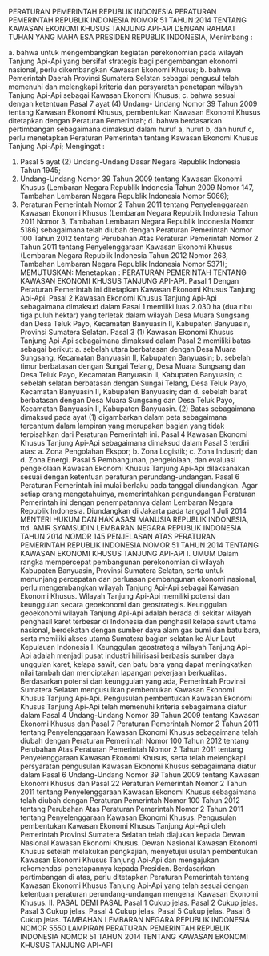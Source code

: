  PERATURAN PEMERINTAH REPUBLIK INDONESIA PERATURAN PEMERINTAH REPUBLIK INDONESIA NOMOR 51 TAHUN 2014 TENTANG KAWASAN EKONOMI KHUSUS TANJUNG API-API
DENGAN RAHMAT TUHAN YANG MAHA ESA PRESIDEN REPUBLIK INDONESIA,
Menimbang :

a. bahwa untuk mengembangkan kegiatan perekonomian pada wilayah Tanjung Api-Api yang bersifat strategis bagi pengembangan ekonomi nasional, perlu dikembangkan Kawasan Ekonomi Khusus;
b. bahwa Pemerintah Daerah Provinsi Sumatera Selatan sebagai pengusul telah memenuhi dan melengkapi kriteria dan persyaratan penetapan wilayah Tanjung Api-Api sebagai Kawasan Ekonomi Khusus;
c. bahwa sesuai dengan ketentuan Pasal 7 ayat (4) Undang- Undang Nomor 39 Tahun 2009 tentang Kawasan Ekonomi Khusus, pembentukan Kawasan Ekonomi Khusus ditetapkan dengan Peraturan Pemerintah;
d. bahwa berdasarkan pertimbangan sebagaimana dimaksud dalam huruf a, huruf b, dan huruf c, perlu menetapkan Peraturan Pemerintah tentang Kawasan Ekonomi Khusus Tanjung Api-Api;
Mengingat :

1. Pasal 5 ayat (2) Undang-Undang Dasar Negara Republik Indonesia Tahun 1945;
2. Undang-Undang Nomor 39 Tahun 2009 tentang Kawasan Ekonomi Khusus (Lembaran Negara Republik Indonesia Tahun 2009 Nomor 147, Tambahan Lembaran Negara Republik Indonesia Nomor 5066);
3. Peraturan Pemerintah Nomor 2 Tahun 2011 tentang Penyelenggaraan Kawasan Ekonomi Khusus (Lembaran Negara Republik Indonesia Tahun 2011 Nomor 3, Tambahan Lembaran Negara Republik Indonesia Nomor 5186) sebagaimana telah diubah dengan Peraturan Pemerintah Nomor 100 Tahun 2012 tentang Perubahan Atas Peraturan Pemerintah Nomor 2 Tahun 2011 tentang Penyelenggaraan Kawasan Ekonomi Khusus (Lembaran Negara Republik Indonesia Tahun 2012 Nomor 263, Tambahan Lembaran Negara Republik Indonesia Nomor 5371);
MEMUTUSKAN:
 Menetapkan : PERATURAN PEMERINTAH TENTANG KAWASAN EKONOMI KHUSUS TANJUNG API-API.
Pasal 1
Dengan Peraturan Pemerintah ini ditetapkan Kawasan Ekonomi Khusus Tanjung Api-Api.
Pasal 2
Kawasan Ekonomi Khusus Tanjung Api-Api sebagaimana dimaksud dalam Pasal 1 memiliki luas 2.030 ha (dua ribu tiga puluh hektar) yang terletak dalam wilayah Desa Muara Sungsang dan Desa Teluk Payo, Kecamatan Banyuasin II, Kabupaten Banyuasin, Provinsi Sumatera Selatan.
Pasal 3
(1) Kawasan Ekonomi Khusus Tanjung Api-Api sebagaimana dimaksud dalam Pasal 2 memiliki batas sebagai berikut:
a. sebelah utara berbatasan dengan Desa Muara Sungsang, Kecamatan Banyuasin II, Kabupaten Banyuasin;
b. sebelah timur berbatasan dengan Sungai Telang, Desa Muara Sungsang dan Desa Teluk Payo, Kecamatan Banyuasin II, Kabupaten Banyuasin;
c. sebelah selatan berbatasan dengan Sungai Telang, Desa Teluk Payo, Kecamatan Banyuasin II, Kabupaten Banyuasin; dan
d. sebelah barat berbatasan dengan Desa Muara Sungsang dan Desa Teluk Payo, Kecamatan Banyuasin II, Kabupaten Banyuasin.
(2) Batas sebagaimana dimaksud pada ayat (1) digambarkan dalam peta sebagaimana tercantum dalam lampiran yang merupakan bagian yang tidak terpisahkan dari Peraturan Pemerintah ini.
Pasal 4
Kawasan Ekonomi Khusus Tanjung Api-Api sebagaimana dimaksud dalam Pasal 3 terdiri atas:
a. Zona Pengolahan Ekspor;
b. Zona Logistik;
c. Zona Industri; dan
d. Zona Energi.
Pasal 5
Pembangunan, pengelolaan, dan evaluasi pengelolaan Kawasan Ekonomi Khusus Tanjung Api-Api dilaksanakan sesuai dengan ketentuan peraturan perundang-undangan.
Pasal 6
Peraturan Pemerintah ini mulai berlaku pada tanggal diundangkan.
Agar setiap orang mengetahuinya, memerintahkan pengundangan Peraturan Pemerintah ini dengan penempatannya dalam Lembaran Negara Republik Indonesia. Diundangkan di Jakarta pada tanggal 1 Juli 2014 MENTERI HUKUM DAN HAK ASASI MANUSIA REPUBLIK INDONESIA, ttd. AMIR SYAMSUDIN LEMBARAN NEGARA REPUBLIK INDONESIA TAHUN 2014 NOMOR 145 PENJELASAN ATAS PERATURAN PEMERINTAH REPUBLIK INDONESIA NOMOR 51 TAHUN 2014 TENTANG KAWASAN EKONOMI KHUSUS TANJUNG API-API I. UMUM Dalam rangka mempercepat pembangunan perekonomian di wilayah Kabupaten Banyuasin, Provinsi Sumatera Selatan, serta untuk menunjang percepatan dan perluasan pembangunan ekonomi nasional, perlu mengembangkan wilayah Tanjung Api-Api sebagai Kawasan Ekonomi Khusus. Wilayah Tanjung Api-Api memiliki potensi dan keunggulan secara geoekonomi dan geostrategis. Keunggulan geoekonomi wilayah Tanjung Api-Api adalah berada di sekitar wilayah penghasil karet terbesar di Indonesia dan penghasil kelapa sawit utama nasional, berdekatan dengan sumber daya alam gas bumi dan batu bara, serta memiliki akses utama Sumatera bagian selatan ke Alur Laut Kepulauan Indonesia I. Keunggulan geostrategis wilayah Tanjung Api-Api adalah menjadi pusat industri hilirisasi berbasis sumber daya unggulan karet, kelapa sawit, dan batu bara yang dapat meningkatkan nilai tambah dan menciptakan lapangan pekerjaan berkualitas. Berdasarkan potensi dan keunggulan yang ada, Pemerintah Provinsi Sumatera Selatan mengusulkan pembentukan Kawasan Ekonomi Khusus Tanjung Api-Api. Pengusulan pembentukan Kawasan Ekonomi Khusus Tanjung Api-Api telah memenuhi kriteria sebagaimana diatur dalam Pasal 4 Undang-Undang Nomor 39 Tahun 2009 tentang Kawasan Ekonomi Khusus dan Pasal 7 Peraturan Pemerintah Nomor 2 Tahun 2011 tentang Penyelenggaraan Kawasan Ekonomi Khusus sebagaimana telah diubah dengan Peraturan Pemerintah Nomor 100 Tahun 2012 tentang Perubahan Atas Peraturan Pemerintah Nomor 2 Tahun 2011 tentang Penyelenggaraan Kawasan Ekonomi Khusus, serta telah melengkapi persyaratan pengusulan Kawasan Ekonomi Khusus sebagaimana diatur dalam Pasal 6 Undang-Undang Nomor 39 Tahun 2009 tentang Kawasan Ekonomi Khusus dan Pasal 22 Peraturan Pemerintah Nomor 2 Tahun 2011 tentang Penyelenggaraan Kawasan Ekonomi Khusus sebagaimana telah diubah dengan Peraturan Pemerintah Nomor 100 Tahun 2012 tentang Perubahan Atas Peraturan Pemerintah Nomor 2 Tahun 2011 tentang Penyelenggaraan Kawasan Ekonomi Khusus. Pengusulan pembentukan Kawasan Ekonomi Khusus Tanjung Api-Api oleh Pemerintah Provinsi Sumatera Selatan telah diajukan kepada Dewan Nasional Kawasan Ekonomi Khusus. Dewan Nasional Kawasan Ekonomi Khusus setelah melakukan pengkajian, menyetujui usulan pembentukan Kawasan Ekonomi Khusus Tanjung Api-Api dan mengajukan rekomendasi penetapannya kepada Presiden. Berdasarkan pertimbangan di atas, perlu ditetapkan Peraturan Pemerintah tentang Kawasan Ekonomi Khusus Tanjung Api-Api yang telah sesuai dengan ketentuan peraturan perundang-undangan mengenai Kawasan Ekonomi Khusus. II. PASAL DEMI PASAL Pasal 1 Cukup jelas.
Pasal 2
Cukup jelas.
Pasal 3
Cukup jelas.
Pasal 4
Cukup jelas.
Pasal 5
Cukup jelas.
Pasal 6
Cukup jelas. TAMBAHAN LEMBARAN NEGARA REPUBLIK INDONESIA NOMOR 5550 LAMPIRAN PERATURAN PEMERINTAH REPUBLIK INDONESIA NOMOR 51 TAHUN 2014 TENTANG KAWASAN EKONOMI KHUSUS TANJUNG API-API